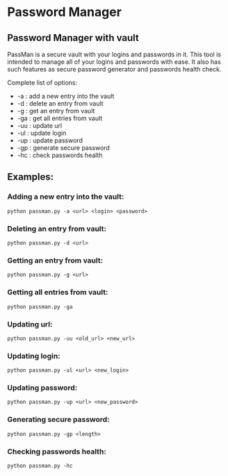 # Password Manager
## Password Manager with vault

PassMan is a secure vault with your logins and passwords in it. This tool is intended to manage all of your logins and passwords with ease. It also has such features as secure password generator and passwords health check.

Complete list of options:

- -a : add a new entry into the vault
- -d : delete an entry from vault
- -g : get an entry from vault
- -ga : get all entries from vault
- -uu : update url
- -ul : update login
- -up : update password
- -gp : generate secure password
- -hc : check passwords health

## Examples:
### Adding a new entry into the vault:
```
python passman.py -a <url> <login> <password>
```
### Deleting an entry from vault:
```
python passman.py -d <url>
```
### Getting an entry from vault:
```
python passman.py -g <url>
```
### Getting all entries from vault:
```
python passman.py -ga
```
### Updating url:
```
python passman.py -uu <old_url> <new_url>
```
### Updating login:
```
python passman.py -ul <url> <new_login>
```
### Updating password:
```
python passman.py -up <url> <new_password>
```
### Generating secure password:
```
python passman.py -gp <length>
```
### Checking passwords health:
```
python passman.py -hc
```